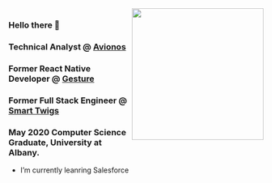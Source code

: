  <img align="right" height="260px" src="https://github-readme-stats.vercel.app/api/top-langs/?username=sollazzo08&layout=default&theme=nord" />
  
 ### Hello there 👋
 ### Technical Analyst @ [Avionos](https://www.avionos.com/)
 ### Former React Native Developer @ [Gesture](https://www.yourgesture.com/)
 ### Former Full Stack Engineer @  [Smart Twigs](https://www.smarttwigs.com/)
 ### May 2020 Computer Science Graduate, University at Albany.


-  I’m currently leanring Salesforce



